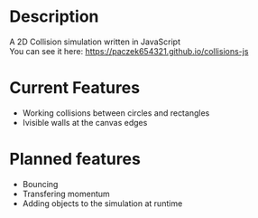 # Description
A 2D Collision simulation written in JavaScript<br/>
You can see it here: https://paczek654321.github.io/collisions-js

# Current Features
- Working collisions between circles and rectangles
- Ivisible walls at the canvas edges

# Planned features
- Bouncing
- Transfering momentum
- Adding objects to the simulation at runtime
